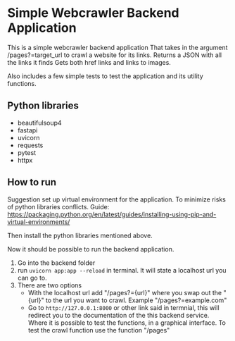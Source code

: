 # Simple Webcrawler Backend Application
This is a simple webcrawler backend application
That takes in the argument /pages?=target_url to crawl a website for its links.
Returns a JSON with all the links it finds
Gets both href links and links to images.

Also includes a few simple tests to test the application and its utility functions.

## Python libraries
- beautifulsoup4
- fastapi
- uvicorn
- requests
- pytest
- httpx

## How to run
Suggestion set up virtual environment for the application. To minimize risks of python libraries conflicts.
Guide: https://packaging.python.org/en/latest/guides/installing-using-pip-and-virtual-environments/

Then install the python libraries mentioned above.

Now it should be possible to run the backend application.

1. Go into the backend folder
2. run ```uvicorn app:app --reload``` in terminal. It will state a localhost url you can go to.
3. There are two options
    - With the localhost url add "/pages?={url}" where you swap out the "{url}" to the url you want to crawl. Example "/pages?=example.com"
    - Go to ```http://127.0.0.1:8000``` or other link said in termnial, this will redirect you to the documentation of the this backend service. Where it is possible to test the functions, in a graphical interface. To test the crawl function use the function "/pages"


